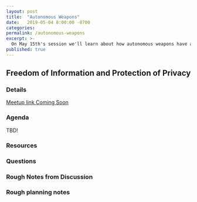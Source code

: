 ```yaml
---
layout: post
title:  "Autonomous Weapons"
date:   2019-05-04 8:00:00 -0700
categories: 
permalink: /autonomous-weapons
excerpt: >-
  On May 15th's session we'll learn about how autonomous weapons have a presence in militaries around the world, and the ethical issues surrounding their use.
published: true
---
```


## Freedom of Information and Protection of Privacy

### Details

[Meetup link Coming Soon](#)

### Agenda

TBD!

### Resources

### Questions

### Rough Notes from Discussion

### Rough planning notes